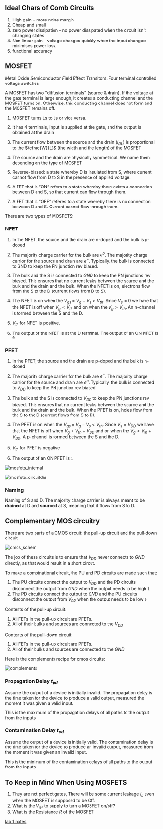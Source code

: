 ## Ideal Chars of Comb Circuits

1. High gain = more noise margin
2. Cheap and small
3. zero power dissipation - no power dissipated when the circuit isn't changing states
4. Non linear gain - voltage changes quickly when the input changes: minimises power loss.
5. functional accuracy

## MOSFET

*M*etal *O*xide *S*emiconductor *F*ield *E*ffect *T*ransitors. Four terminal controlled voltage switches

A MOSFET has two "diffusion terminals" (source & drain). If the voltage at the gate terminal is large enough, it creates a conducting channel and the MOSFET turns on. Otherwise, this conducting channel does not form and the MOSFET remains off.

1. MOSFET turns `1`s to `0`s or vice versa.
2. It has 4 terminals, Input is supplied at the gate, and the output is obtained at the drain
3. The current flow between the source and the drain ($I_{DL}$) is proportional to the $\cfrac{W}{L}$ (the width and the length) of the MOSFET
4. The source and the drain are physically symmetrical. We name them depending on the type of MOSFET

1. Reverse-biased: a state whereby D is insulated from S, where current cannot flow from D to S in the presence of applied voltage.
2. A FET that is “ON” refers to a state whereby there exists a connection between D and S, so that current can flow through them.
3. A FET that is “OFF” referes to a state whereby there is no connection between D and S. Current cannot flow through them.

There are two types of MOSFETS:

### NFET

1. In the NFET, the source and the drain are n-doped and the bulk is p-doped

2. The majority charge carrier for the bulk are $e^o$. The majority charge carrior for the source and drain are $e^-$. Typically, the bulk is connected to GND to keep the PN junction rev biased.

3. The bulk and the S is connected to $GND$ to keep the PN junctions rev biased. This ensures that no current leaks between the source and the bulk and the drain and the bulk. When the NFET is on, electrons flow from the S to the D (current flows from D to S).

4. The NFET is on when the $V_{gs}$ = $V_g - V_s > V_{th}$. Since $V_s = 0$ we have that the NFET is off when $V_g < V_{th}$ and on when the $V_g > V_{th}$. An n-channel is formed between the S and the D.

5. $V_{th}$ for NFET is positive.

6. The output of the NFET is at the D terminal. The output of an ON NFET is `0`

### PFET

1. In the PFET, the source and the drain are p-doped and the bulk is n-doped

2. The majority charge carrier for the bulk are $e^-$. The majority charge carrior for the source and drain are $e^o$. Typically, the bulk is connected to $V_{DD}$ to keep the PN junction rev biased

3. The bulk and the S is connected to $V_{DD}$ to keep the PN junctions rev biased. This ensures that no current leaks between the source and the bulk and the drain and the bulk. When the PFET is on, holes flow from the S to the D (current flows from S to D).

4. The PFET is on when the $V_{gs}$ = $V_g - V_s < V_{th}$. Since $V_s = V_{DD}$ we have that the NFET is off when $V_g > V_{th} + V_{DD}$ and on when the $V_g < V_{th} + V_{DD}$. A p-channel is formed between the S and the D.

5. $V_{th}$ for PFET is negative

6. The output of an ON PFET is `1`

![mosfets_internal](https://dropbox.com/s/px5ev6j9ae22ceg/pnfet.png?raw=1 "mosfets_internal")

![mosfets_circuitdia](https://dropbox.com/s/qd1zhsulqjmknv2/pfetnfet.png?raw=1 "mosfets_circuitdia")


### Naming

Naming of S and D. The majority charge carrier is always meant to be **drained** at D and **sourced** at S, meaning that it flows from S to D.

## Complementary MOS circuitry

There are two parts of a CMOS circuit: the pull-up circuit and the pull-down circuit

![cmos_schem](https://dropbox.com/s/ywble3yr4bxj99z/cmos.png?raw=1 "cmos_schem")

The job of these circuits is to ensure that $V_{DD}$ never connects to $GND$ directly, as that would result in a short circut.

To make a combinational circuit, the PU and PD circuits are made such that:

1. The PU circuits connect the output to $V_{DD}$ and the PD circuits disconnect the output from $GND$ when the output needs to be high `1`
2. The PD circuits connect the output to $GND$ and the PU circuits disconnect the output from $V_{DD}$ when the output needs to be low `0`

Contents of the pull-up circuit:

1. All FETs in the pull-up circuit are PFETs.
2. All of their bulks and sources are connected to the $V_{DD}$


Contents of the pull-down circuit:

1. All FETs in the pull-up circuit are PFETs.
2. All of their bulks and sources are connected to the $GND$

Here is the complements recipe for cmos circuits:

![complements](https://dropbox.com/s/y9o0f8qba2ura21/cmoscomp.png?raw=1 "complements")

### Propagation Delay $t_{pd}$

Assume the output of a device is initially invalid. The propagation delay is the time taken for the device to produce a valid output, measured the moment it was given a valid input.

This is the maximum of the propagation delays of all paths to the output from the inputs.

### Contamination Delay $t_{cd}$

Assume the output of a device is initially valid. The contamination delay is the time taken for the device to produce an invalid output, measured from the moment it was given an invalid input.

This is the minimum of the contamination delays of all paths to the output from the inputs.

## To Keep in Mind When Using MOSFETS

1. They are not perfect gates, There will be some current leakage $I_L$ even when the MOSFET is supposed to be Off.
2. What is the $V_{gs}$ to supply to turn a MOSFET on/off?
3. What is the Resistance $R$ of the MOSFET

[lab 1 notes](https://natalieagus.github.io/50002/lab/lab1#task-a-mosfet-on-effective-sheet-resistance)